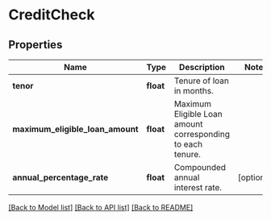 # CreditCheck

## Properties
Name | Type | Description | Notes
------------ | ------------- | ------------- | -------------
**tenor** | **float** | Tenure of loan in months. | 
**maximum_eligible_loan_amount** | **float** | Maximum Eligible Loan amount corresponding to each tenure. | 
**annual_percentage_rate** | **float** | Compounded annual interest rate. | [optional] 

[[Back to Model list]](../README.md#documentation-for-models) [[Back to API list]](../README.md#documentation-for-api-endpoints) [[Back to README]](../README.md)


